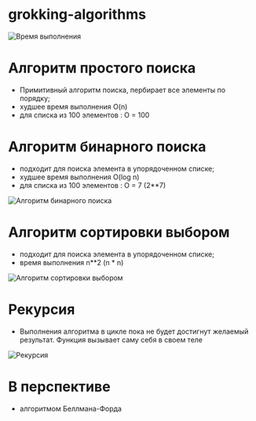 # grokking-algorithms

![Время выполнения](http://dl4.joxi.net/drive/2020/09/04/0043/3082/2874378/78/9e99998ce5.jpg)

# Алгоритм простого поиска

- Примитивный алгоритм поиска, пербирает все элементы по порядку;
- худшее время выполнения O(n)
- для списка из 100 элементов : О = 100

# Алгоритм бинарного поиска

- подходит для поиска элемента в упорядоченном списке;
- худшее время выполнения O(log n)
- для списка из 100 элементов : О = 7 (2\*\*7)

![Алгоритм бинарного поиска](http://dl3.joxi.net/drive/2020/09/04/0043/3082/2874378/78/7efc284c8a.jpg)

# Алгоритм сортировки выбором

- подходит для поиска элемента в упорядоченном списке;
- время выполнения n\*\*2 (n \* n)

![Алгоритм сортировки выбором](http://dl4.joxi.net/drive/2020/09/04/0043/3082/2874378/78/c10f510c98.jpg)

# Рекурсия

- Выполнения алгоритма в цикле пока не будет достигнут желаемый результат. Функция вызывает саму себя в своем теле

![Рекурсия](http://dl4.joxi.net/drive/2020/09/04/0043/3082/2874378/78/35613e9aff.jpg)

# В перспективе

- алгоритмом Беллмана-Форда
